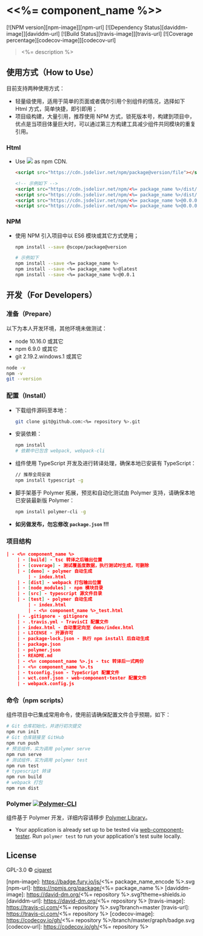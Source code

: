 # \<<%= component_name %>\>

[![NPM version][npm-image]][npm-url] [![Dependency Status][daviddm-image]][daviddm-url] [![Build Status][travis-image]][travis-url] [![Coverage percentage][codecov-image]][codecov-url]

> <%= description %>

## 使用方式（How to Use）

目前支持两种使用方式：

- 轻量级使用，适用于简单的页面或者偶尔引用个别组件的情况，选择如下 Html 方式，简单快捷，即引即用；
- 项目级构建，大量引用，推荐使用 NPM 方式，锁死版本号，构建到项目中，优点是当项目体量巨大时，可以通过第三方构建工具减少组件共同模块的重复引用。

### Html

- Use [![](https://data.jsdelivr.com/v1/package/npm/jsdelivr/badge)](https://www.jsdelivr.com/) as npm CDN.

  ```html
  <script src="https://cdn.jsdelivr.net/npm/package@version/file"></script>
  
  <!-- 示例如下 -->
  <script src="https://cdn.jsdelivr.net/npm/<%= package_name %>/dist/<%= component_name %>.js"></script>
  <script src="https://cdn.jsdelivr.net/npm/<%= package_name %>/dist/<%= component_name %>.min.js"></script>
  <script src="https://cdn.jsdelivr.net/npm/<%= package_name %>@0.0.0/dist/<%= component_name %>.js"></script>
  <script src="https://cdn.jsdelivr.net/npm/<%= package_name %>@0.0.0/dist/<%= component_name %>.min.js"></script>
  ```

### NPM

- 使用 NPM 引入项目中以 ES6 模块或其它方式使用；

  ```bash
  npm install --save @scope/package@version
  
  # 示例如下
  npm install --save <%= package_name %>
  npm install --save <%= package_name %>@latest
  npm install --save <%= package_name %>@0.0.1
  ```

## 开发（For Developers）

### 准备（Prepare）

以下为本人开发环境，其他环境未做测试：

- node 10.16.0 或其它
- npm 6.9.0 或其它
- git 2.19.2.windows.1 或其它

```bash
node -v
npm -v
git --version
```

### 配置（Install）

- 下载组件源码至本地：

  ```bash
  git clone git@github.com:<%= repository %>.git
  ```

- 安装依赖：

  ```bash
  npm install
  # 依赖中已包含 webpack, webpack-cli
  ```

- 组件使用 TypeScript 开发及进行转译处理，确保本地已安装有 TypeScript：

  ```bash
  // 推荐全局安装
  npm install typescript -g
  ```

- 脚手架基于 Polymer 拓展，预览和自动化测试由 Polymer 支持，请确保本地已安装最新版 Polymer：

  ```bash
  npm install polymer-cli -g
  ```

- **如另做发布，勿忘修改 `package.json` !!!**

### 项目结构

```json
| - <%= component_name %>
    | - [build] - tsc 转译之后输出位置
    | - [coverage] - 测试覆盖度数据，执行测试时生成，可删除
    | - [demo] - polymer 自动生成
        | - index.html
    | - [dist] - webpack 打包输出位置
    | - [node_modules] - npm 模块目录
    | - [src] - typescript 源文件目录
    | - [test] - polymer 自动生成
        | - index.html
        | - <%= component_name %>_test.html
    | - .gitignore - gitignore
    | - .travis.yml - TravisCI 配置文件
    | - index.html - 自动重定向至 demo/index.html
    | - LICENSE - 开源许可
    | - package-lock.json - 执行 npm install 后自动生成
    | - package.json
    | - polymer.json
    | - README.md
    | - <%= component_name %>.js - tsc 转译后一式两份
    | - <%= component_name %>.ts
    | - tsconfig.json - TypeScript 配置文件
    | - wct.conf.json - web-component-tester 配置文件
    | - webpack.config.js
```

### 命令（npm scripts）

组件项目中已集成常用命令，使用前请确保配置文件合乎预期，如下：

```bash
# Git 仓库初始化，并进行初次提交
npm run init
# Git 仓库链接至 GitHub
npm run push
# 预览组件，实为调用 polymer serve
npm run serve
# 测试组件，实为调用 polymer test
npm run test
# typescript 转译
npm run build
# webpack 打包
npm run dist
```

### Polymer [<img src="https://img.shields.io/badge/Polymer-CLI-blue.svg" alt="Polymer-CLI">](https://polymer-library.polymer-project.org/3.0/docs/tools/polymer-cli)

组件基于 Polymer 开发，详细内容请移步 [Polymer Library](https://polymer-library.polymer-project.org/)。

- Your application is already set up to be tested via [web-component-tester](https://github.com/Polymer/web-component-tester). Run `polymer test` to run your application's test suite locally.

## License

GPL-3.0 © [cigaret](https://thoughts.vip)

[npm-image]: https://badge.fury.io/js/<%= package_name_encode %>.svg
[npm-url]: https://npmjs.org/package/<%= package_name %>
[daviddm-image]: https://david-dm.org/<%= repository %>.svg?theme=shields.io
[daviddm-url]: https://david-dm.org/<%= repository %>
[travis-image]: https://travis-ci.com/<%= repository %>.svg?branch=master
[travis-url]: https://travis-ci.com/<%= repository %>
[codecov-image]: https://codecov.io/gh/<%= repository %>/branch/master/graph/badge.svg
[codecov-url]: https://codecov.io/gh/<%= repository %>
